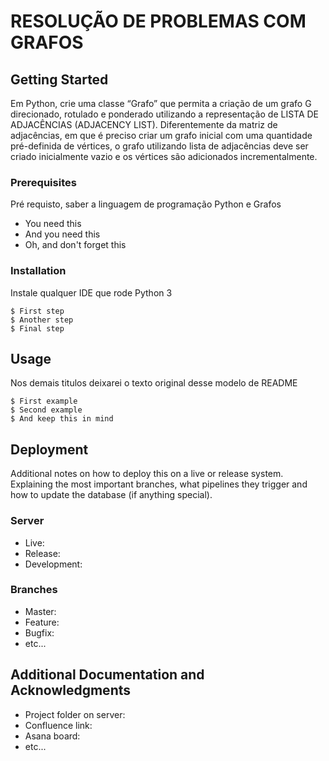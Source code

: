 # RESOLUÇÃO DE PROBLEMAS COM GRAFOS

## Getting Started

Em Python, crie uma classe “Grafo” que permita a criação de um grafo G direcionado,
rotulado e ponderado utilizando a representação de LISTA DE ADJACÊNCIAS (ADJACENCY LIST).
Diferentemente da matriz de adjacências, em que é preciso criar um grafo inicial com uma
quantidade pré-definida de vértices, o grafo utilizando lista de adjacências deve ser
criado inicialmente vazio e os vértices são adicionados incrementalmente.

### Prerequisites

Pré requisto, saber a linguagem de programação Python e Grafos

* You need this
* And you need this
* Oh, and don't forget this

### Installation

Instale qualquer IDE que rode Python 3

```
$ First step
$ Another step
$ Final step
```

## Usage

Nos demais titulos deixarei o texto original desse modelo de README

```
$ First example
$ Second example
$ And keep this in mind
```

## Deployment

Additional notes on how to deploy this on a live or release system. Explaining the most important branches, what pipelines they trigger and how to update the database (if anything special).

### Server

* Live:
* Release:
* Development:

### Branches

* Master:
* Feature:
* Bugfix:
* etc...

## Additional Documentation and Acknowledgments

* Project folder on server:
* Confluence link:
* Asana board:
* etc...
